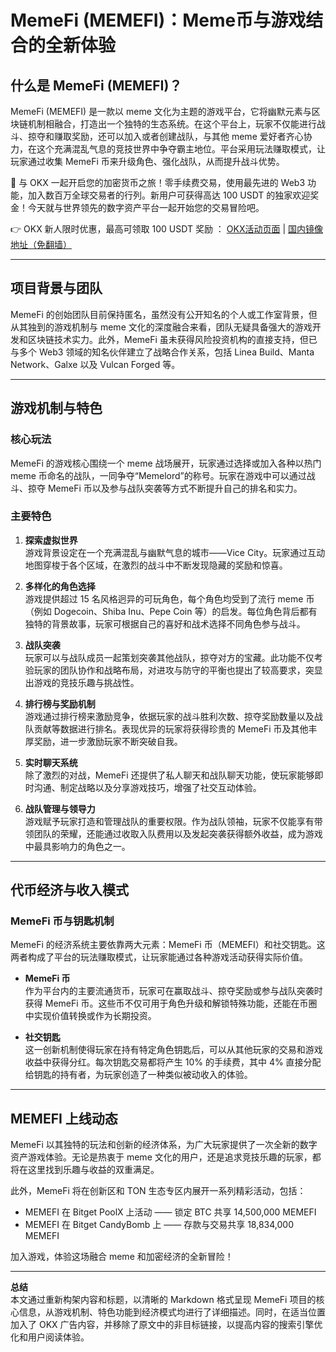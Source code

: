 # MemeFi (MEMEFI)：Meme币与游戏结合的全新体验

## 什么是 MemeFi (MEMEFI)？

MemeFi (MEMEFI) 是一款以 meme 文化为主题的游戏平台，它将幽默元素与区块链机制相融合，打造出一个独特的生态系统。在这个平台上，玩家不仅能进行战斗、掠夺和赚取奖励，还可以加入或者创建战队，与其他 meme 爱好者齐心协力，在这个充满混乱气息的竞技世界中争夺霸主地位。平台采用玩法赚取模式，让玩家通过收集 MemeFi 币来升级角色、强化战队，从而提升战斗优势。

🚀 与 OKX 一起开启您的加密货币之旅！零手续费交易，使用最先进的 Web3 功能，加入数百万全球交易者的行列。新用户可获得高达 100 USDT 的独家欢迎奖金！今天就与世界领先的数字资产平台一起开始您的交易冒险吧。

👉 OKX 新人限时优惠，最高可领取 100 USDT 奖励 ： [OKX活动页面](https://bit.ly/OKXe) | [国内镜像地址（免翻墙）](https://bit.ly/okX)

---

## 项目背景与团队

MemeFi 的创始团队目前保持匿名，虽然没有公开知名的个人或工作室背景，但从其独到的游戏机制与 meme 文化的深度融合来看，团队无疑具备强大的游戏开发和区块链技术实力。此外，MemeFi 虽未获得风险投资机构的直接支持，但已与多个 Web3 领域的知名伙伴建立了战略合作关系，包括 Linea Build、Manta Network、Galxe 以及 Vulcan Forged 等。

---

## 游戏机制与特色

### 核心玩法

MemeFi 的游戏核心围绕一个 meme 战场展开，玩家通过选择或加入各种以热门 meme 币命名的战队，一同争夺“Memelord”的称号。玩家在游戏中可以通过战斗、掠夺 MemeFi 币以及参与战队突袭等方式不断提升自己的排名和实力。

### 主要特色

1. **探索虚拟世界**  
   游戏背景设定在一个充满混乱与幽默气息的城市——Vice City。玩家通过互动地图穿梭于各个区域，在激烈的战斗中不断发现隐藏的奖励和惊喜。

2. **多样化的角色选择**  
   游戏提供超过 15 名风格迥异的可玩角色，每个角色均受到了流行 meme 币（例如 Dogecoin、Shiba Inu、Pepe Coin 等）的启发。每位角色背后都有独特的背景故事，玩家可根据自己的喜好和战术选择不同角色参与战斗。

3. **战队突袭**  
   玩家可以与战队成员一起策划突袭其他战队，掠夺对方的宝藏。此功能不仅考验玩家的团队协作和战略布局，对进攻与防守的平衡也提出了较高要求，突显出游戏的竞技乐趣与挑战性。

4. **排行榜与奖励机制**  
   游戏通过排行榜来激励竞争，依据玩家的战斗胜利次数、掠夺奖励数量以及战队贡献等数据进行排名。表现优异的玩家将获得珍贵的 MemeFi 币及其他丰厚奖励，进一步激励玩家不断突破自我。

5. **实时聊天系统**  
   除了激烈的对战，MemeFi 还提供了私人聊天和战队聊天功能，使玩家能够即时沟通、制定战略以及分享游戏技巧，增强了社交互动体验。

6. **战队管理与领导力**  
   游戏赋予玩家打造和管理战队的重要权限。作为战队领袖，玩家不仅能享有带领团队的荣耀，还能通过收取入队费用以及发起突袭获得额外收益，成为游戏中最具影响力的角色之一。

---

## 代币经济与收入模式

### MemeFi 币与钥匙机制

MemeFi 的经济系统主要依靠两大元素：MemeFi 币（MEMEFI）和社交钥匙。这两者构成了平台的玩法赚取模式，让玩家能通过各种游戏活动获得实际价值。

- **MemeFi 币**  
  作为平台内的主要流通货币，玩家可在赢取战斗、掠夺奖励或参与战队突袭时获得 MemeFi 币。这些币不仅可用于角色升级和解锁特殊功能，还能在币圈中实现价值转换或作为长期投资。

- **社交钥匙**  
  这一创新机制使得玩家在持有特定角色钥匙后，可以从其他玩家的交易和游戏收益中获得分红。每次钥匙交易都将产生 10% 的手续费，其中 4% 直接分配给钥匙的持有者，为玩家创造了一种类似被动收入的体验。

---

## MEMEFI 上线动态

MemeFi 以其独特的玩法和创新的经济体系，为广大玩家提供了一次全新的数字资产游戏体验。无论是热衷于 meme 文化的用户，还是追求竞技乐趣的玩家，都将在这里找到乐趣与收益的双重满足。

此外，MemeFi 将在创新区和 TON 生态专区内展开一系列精彩活动，包括：

- MEMEFI 在 Bitget PoolX 上活动 —— 锁定 BTC 共享 14,500,000 MEMEFI  
- MEMEFI 在 Bitget CandyBomb 上 —— 存款与交易共享 18,834,000 MEMEFI

加入游戏，体验这场融合 meme 和加密经济的全新冒险！


---

**总结**  
本文通过重新构架内容和标题，以清晰的 Markdown 格式呈现 MemeFi 项目的核心信息，从游戏机制、特色功能到经济模式均进行了详细描述。同时，在适当位置加入了 OKX 广告内容，并移除了原文中的非目标链接，以提高内容的搜索引擎优化和用户阅读体验。